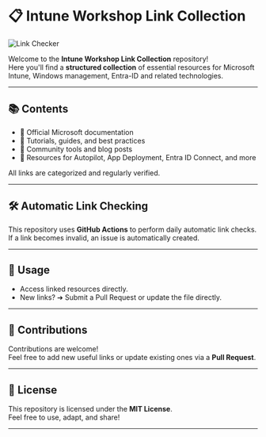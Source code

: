 # 📋 Intune Workshop Link Collection

![Link Checker](https://github.com/happelm/intuneworkshops/actions/workflows/main.yml/badge.svg)

Welcome to the **Intune Workshop Link Collection** repository!  
Here you'll find a **structured collection** of essential resources for Microsoft Intune, Windows management, Entra-ID and related technologies.

---

## 📚 Contents

- 🎯 Official Microsoft documentation
- 🎯 Tutorials, guides, and best practices
- 🎯 Community tools and blog posts
- 🎯 Resources for Autopilot, App Deployment, Entra ID Connect, and more

All links are categorized and regularly verified.

---

## 🛠️ Automatic Link Checking

This repository uses **GitHub Actions** to perform daily automatic link checks.  
If a link becomes invalid, an issue is automatically created.

---

## 🔧 Usage

- Access linked resources directly.
- New links? ➔ Submit a Pull Request or update the file directly.

---

## 🤝 Contributions

Contributions are welcome!  
Feel free to add new useful links or update existing ones via a **Pull Request**.

---

## 📜 License

This repository is licensed under the **MIT License**.  
Feel free to use, adapt, and share!

---
